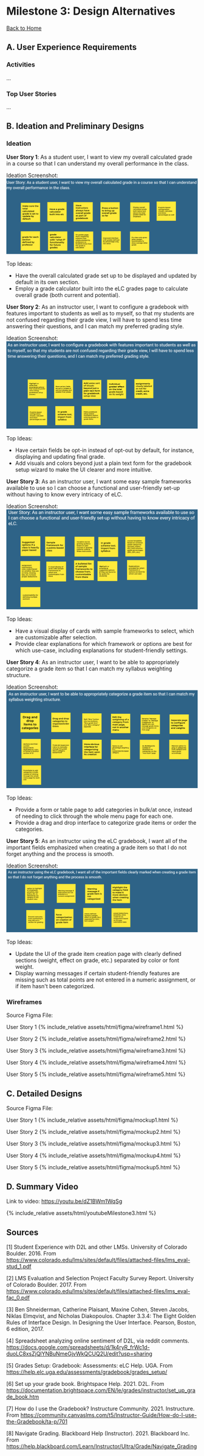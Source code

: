 # Milestone 3: Design Alternatives
[Back to Home](https://matzomt.github.io/csci4800/)


## A. User Experience Requirements
### Activities
...

### Top User Stories
...

## B. Ideation and Preliminary Designs
### Ideation
**User Story 1**: As a student user, I want to view my overall calculated grade in a course so that I can understand my overall performance in the class.

Ideation Screenshot:
![jamboard-1](assets/images/jamboard-1.PNG)

Top Ideas:
- Have the overall calculated grade set up to be displayed and updated by default in its own section. 
- Employ a grade calculator built into the eLC grades page to calculate overall grade (both current and potential). 


**User Story 2**: As an instructor user, I want to configure a gradebook with features important to students as well as to myself, so that my students are not confused regarding their grade view, I will have to spend less time answering their questions, and I can match my preferred grading style.

Ideation Screenshot:
![jamboard-2](assets/images/jamboard-2.PNG)

Top Ideas:
- Have certain fields be opt-in instead of opt-out by default, for instance, displaying and updating final grade. 
- Add visuals and colors beyond just a plain text form for the gradebook setup wizard to make the UI clearer and more intuitive.  


**User Story 3**:  As an instructor user, I want some easy sample frameworks available to use so I can choose a functional and user-friendly set-up without having to know every intricacy of eLC.

Ideation Screenshot:
![jamboard-3](assets/images/jamboard-3.PNG)

Top Ideas:
- Have a visual display of cards with sample frameworks to select, which are customizable after selection. 
- Provide clear explanations for which framework or options are best for which use-case, including explanations for student-friendly settings.  


**User Story 4**:  As an instructor user, I want to be able to appropriately categorize a grade item so that I can match my syllabus weighting structure.

Ideation Screenshot:
![jamboard-4](assets/images/jamboard-4.PNG)

Top Ideas:
- Provide a form or table page to add categories in bulk/at once, instead of needing to click through the whole menu page for each one.  
- Provide a drag and drop interface to categorize grade items or order the categories. 


**User Story 5**: As an instructor using the eLC gradebook, I want all of the important fields emphasized when creating a grade item so that I do not forget anything and the process is smooth.

Ideation Screenshot:
![jamboard-5](assets/images/jamboard-5.PNG)

Top Ideas:
- Update the UI of the grade item creation page with clearly defined sections (weight, effect on grade, etc.) separated by color or font weight. 
- Display warning messages if certain student-friendly features are missing such as total points are not entered in a numeric assignment, or if item hasn't been categorized.

### Wireframes

Source Figma File:

User Story 1
{% include_relative assets/html/figma/wireframe1.html %}

User Story 2
{% include_relative assets/html/figma/wireframe2.html %}

User Story 3
{% include_relative assets/html/figma/wireframe3.html %}

User Story 4
{% include_relative assets/html/figma/wireframe4.html %}

User Story 5
{% include_relative assets/html/figma/wireframe5.html %}

## C. Detailed Designs

Source Figma File:

User Story 1
{% include_relative assets/html/figma/mockup1.html %}

User Story 2
{% include_relative assets/html/figma/mockup2.html %}

User Story 3
{% include_relative assets/html/figma/mockup3.html %}

User Story 4
{% include_relative assets/html/figma/mockup4.html %}

User Story 5
{% include_relative assets/html/figma/mockup5.html %}

## D. Summary Video
Link to video: <https://youtu.be/dZ1BWm1WqSg>

{% include_relative assets/html/youtubeMilestone3.html %}

## Sources

[1] Student Experience with D2L and other LMSs. University of Colorado Boulder. 2016. From <https://www.colorado.edu/lms/sites/default/files/attached-files/lms_eval-stud_1.pdf>

[2] LMS Evaluation and Selection Project Faculty Survey Report. University of Colorado Boulder. 2017. From <https://www.colorado.edu/lms/sites/default/files/attached-files/lms_eval-fac_0.pdf>

[3] Ben Shneiderman, Catherine Plaisant, Maxine Cohen, Steven Jacobs, Niklas Elmqvist, and Nicholas Diakopoulos. Chapter 3.3.4: The Eight Golden Rules of Interface Design. In Designing the User Interface. Pearson, Boston, 6 edition, 2017.

[4] Spreadsheet analyzing online sentiment of D2L, via reddit comments. <https://docs.google.com/spreadsheets/d/1k4ryR_frWc1d-duoLC8xsZjQlYNBuNmeGjvWkQCUQ2U/edit?usp=sharing>

[5] Grades Setup: Gradebook: Assessments: eLC Help. UGA. From <https://help.elc.uga.edu/assessments/gradebook/grades_setup/>

[6] Set up your grade book. Brightspace Help. 2021. D2L. From <https://documentation.brightspace.com/EN/le/grades/instructor/set_up_grade_book.htm>

[7] How do I use the Gradebook? Instructure Community. 2021. Instructure. From <https://community.canvaslms.com/t5/Instructor-Guide/How-do-I-use-the-Gradebook/ta-p/701>

[8] Navigate Grading. Blackboard Help (Instructor). 2021. Blackboard Inc. From <https://help.blackboard.com/Learn/Instructor/Ultra/Grade/Navigate_Grading>
